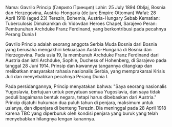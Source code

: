 Nama: Gavrilo Princip (Гаврило Принцип)
Lahir: 	25 July 1894
Obljaj, Bosnia dan Herzegovina, Austria-Hongaria (de jure Empire Ottoman)
Wafat: 28 April 1918 (aged 23)
Terezín, Bohemia, Austria-Hungary
Sebab Kematian: Tuberculosis
Dimakamkan di: Vidovdan Heroes Chapel, Sarajevo
Peran: Pembunuhan Archduke Franz Ferdinand, yang berkontribusi pada pecahnya Perang Dunia I

Gavrilo Princip adalah seorang anggota Serbia Muda Bosnia dari Bosnia yang berusaha mengakhiri kekuasaan Austro-Hungaria di Bosnia dan Herzegovina. Pada usia 19, Ia membunuh Archduke Franz Ferdinand dari Austria dan istri Archduke, Sophie, Duchess of Hohenberg, di Sarajevo pada tanggal 28 Juni 1914. Prinsip dan kawannya tangannya ditangkap dan melibatkan masyarakat rahasia nasionalis Serbia, yang memprakarsai Krisis Juli dan menyebabkan pecahnya Perang Dunia I.

Pada persidangannya, Princip menyatakan bahwa: "Saya seorang nasionalis Yugoslavia, bertujuan untuk penyatuan semua Yugoslavia, dan saya tidak peduli bagaimana bentuk negara, tetapi harus dibebaskan dari Austria." Princip dijatuhi hukuman dua puluh tahun di penjara, maksimum untuk usianya, dan dipenjara di benteng Terezín. Dia meninggal pada 28 April 1918 karena TBC yang diperburuk oleh kondisi penjara yang buruk yang telah menyebabkan hilangnya lengan kanannya.
